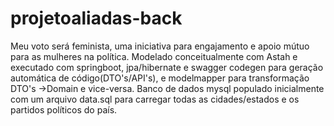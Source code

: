 # projetoaliadas-back
Meu voto será feminista, uma iniciativa para engajamento e apoio mútuo para as mulheres na política. Modelado conceitualmente com Astah e executado com springboot, jpa/hibernate  e swagger codegen para geração automática de código(DTO's/API's), e modelmapper para transformação DTO's ->Domain e vice-versa. Banco de dados mysql populado inicialmente com um arquivo data.sql para carregar todas as cidades/estados e os partidos políticos do país.
